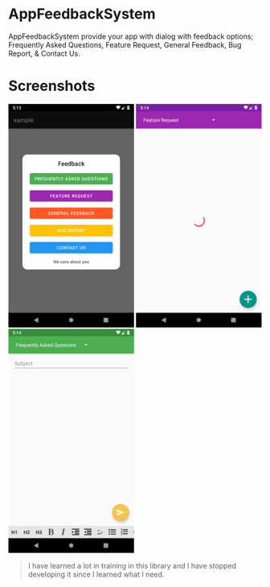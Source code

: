 # AppFeedbackSystem
AppFeedbackSystem provide your app with dialog with feedback options; Frequently Asked Questions, Feature Request, General Feedback, Bug Report, & Contact Us.

# Screenshots
<img src="/screenshots/Feedback%20Dialog.png" width="250"> <img src="/screenshots/Feature%20Request.png" width="250"> <img src="/screenshots/Frequently%20Asked%20Questions.png" width="250">

> I have learned a lot in training in this library and I have stopped developing it since I learned what I need.
